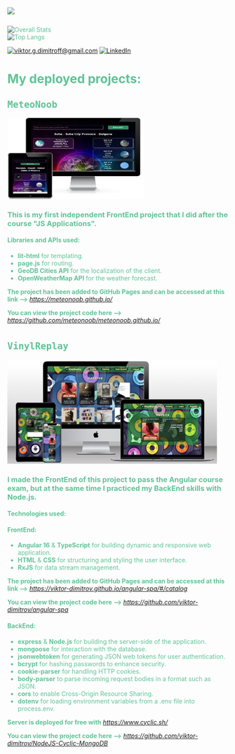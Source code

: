 <style>
H1{color:#5fc397 !important}
</style>
<style>
H2{color:#5fc397;font-family:monospace;font-weight:600}
</style>
<style>
H3{color:#5fc397;}
</style>
<style>
H4{color:#5fc397;}
</style>
<style>
p{color:#5fc397;}
</style>
<style>
li{color:#5fc397;}
</style>

<h1>
  <a href="https://git.io/typing-svg">
    <img src="https://readme-typing-svg.herokuapp.com?font=monospace+Code&size=40&pause=700&color=5fc397&width=445&height=63&lines=Hi+There!;I'm+Viktor+Dimitrov">
  </a>
</h1>

![Overall Stats](https://github-readme-stats.vercel.app/api?username=viktor-dimitrov&count_private=true&show_icons=false&hide=contribs&theme=vue)  
![Top Langs](https://github-readme-stats.vercel.app/api/top-langs/?username=viktor-dimitrov&layout=compact&theme=vue)

 <a href="mailto:viktor.g.dimitroff@gmail.com">![viktor.g.dimitroff@gmail.com](https://img.shields.io/badge/Gmail-D14836?style=for-the-badge&logo=gmail&logoColor=white)</a>  <a href="https://www.linkedin.com/in/viktor-g-dimitrov/">![LinkedIn](https://img.shields.io/badge/LinkedIn-0077B5?style=for-the-badge&logo=linkedin&logoColor=white)</a>  




 # My deployed projects:

 ## MeteoNoob

 ![meteonoob](https://github.com/viktor-dimitrov/viktor-dimitrov/blob/main/images/meteonoob_1.jpg?raw=true)

### This is my first independent FrontEnd project that I did after the course "JS Applications".
#### Libraries and APIs used:
- **lit-html** for templating.
- **page.js** for routing.
- **GeoDB Cities API** for the localization of the client.
- **OpenWeatherMap API** for the weather forecast.

**The project has been added to GitHub Pages and can be accessed at this link -->**  *https://meteonoob.github.io/*

**You can view the project code here -->**  *https://github.com/meteonoob/meteonoob.github.io/*
#

## VinylReplay

![vinylreplay](https://github.com/viktor-dimitrov/viktor-dimitrov/blob/main/images/vinylreplay_1.jpg?raw=true)

### I made the FrontEnd of this project to pass the **Angular** course exam, but at the same time I practiced my BackEnd skills with Node.js.
#### Technologies used:

#### FrontEnd: 
  - **Angular 16** & **TypeScript**  for building dynamic and responsive web application.
  - **HTML** & **CSS**  for structuring and styling the user interface.
  - **RxJS** for data stream management.

  **The project has been added to GitHub Pages and can be accessed at this link -->** *https://viktor-dimitrov.github.io/angular-spa/#/catalog*

  **You can view the project code here -->** *https://github.com/viktor-dimitrov/angular-spa*

#### BackEnd: 
  - **express** & **Node.js** for building the server-side of the application.
  - **mongoose** for interaction with the database.
  - **jsonwebtoken** for generating JSON web tokens for user authentication.
  - **bcrypt** for hashing passwords to enhance security.
  - **cookie-parser** for handling HTTP cookies.
  - **body-parser**  to parse incoming request bodies in a format such as JSON.
  - **cors** to enable Cross-Origin Resource Sharing.
  - **dotenv** for loading environment variables from a .env file into process.env.

  **Server is deployed for free with** *https://www.cyclic.sh/*

  **You can view the project code here -->** *https://github.com/viktor-dimitrov/NodeJS-Cyclic-MongoDB*







 




















